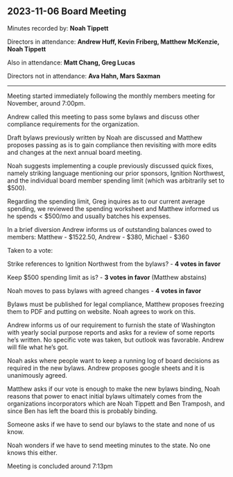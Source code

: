 ## 2023-11-06 Board Meeting

Minutes recorded by: **Noah Tippett**

Directors in attendance: **Andrew Huff, Kevin Friberg, Matthew McKenzie, Noah Tippett**

Also in attendance: **Matt Chang, Greg Lucas**

Directors not in attendance: **Ava Hahn, Mars Saxman**

---

Meeting started immediately following the monthly members meeting for November, around 7:00pm.

Andrew called this meeting to pass some bylaws and discuss other compliance requirements for the organization.

Draft bylaws previously written by Noah are discussed and Matthew proposes passing as is to gain compliance then revisiting with more edits and changes at the next annual board meeting.

Noah suggests implementing a couple previously discussed quick fixes, namely striking language mentioning our prior sponsors, Ignition Northwest, and the individual board member spending limit (which was arbitrarily set to $500).

Regarding the spending limit, Greg inquires as to our current average spending, we reviewed the spending worksheet and Matthew informed us he spends < $500/mo and usually batches his expenses.

In a brief diversion Andrew informs us of outstanding balances owed to members: Matthew - $1522.50, Andrew - $380, Michael - $360

Taken to a vote:

Strike references to Ignition Northwest from the bylaws? - **4 votes in favor**

Keep $500 spending limit as is? - **3 votes in favor** (Matthew abstains)

Noah moves to pass bylaws with agreed changes - **4 votes in favor**

Bylaws must be published for legal compliance, Matthew proposes freezing them to PDF and putting on website. Noah agrees to work on this.

Andrew informs us of our requirement to furnish the state of Washington with yearly social purpose reports and asks for a review of some reports he’s written. No specific vote was taken, but outlook was favorable. Andrew will file what he’s got.

Noah asks where people want to keep a running log of board decisions as required in the new bylaws. Andrew proposes google sheets and it is unanimously agreed.

Matthew asks if our vote is enough to make the new bylaws binding, Noah reasons that power to enact initial bylaws ultimately comes from the organizations incorporators which are Noah Tippett and Ben Tramposh, and since Ben has left the board this is probably binding.

Someone asks if we have to send our bylaws to the state and none of us know.

Noah wonders if we have to send meeting minutes to the state. No one knows this either.

Meeting is concluded around 7:13pm
